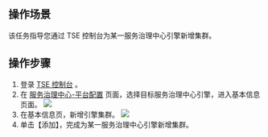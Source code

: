 
 ## 操作场景

该任务指导您通过 TSE 控制台为某一服务治理中心引擎新增集群。


## 操作步骤

1. 登录 [TSE 控制台](https://console.cloud.tencent.com/tse) 。
2. 在 [服务治理中心-平台配置](https://console.cloud.tencent.com/tse/governance?rid=33) 页面，选择目标服务治理中心引擎，进入基本信息页面。
![](https://main.qcloudimg.com/raw/831407874f1fff372051ff2e3f2ea53e.png)
4.  在基本信息页，新增引擎集群。
![](https://main.qcloudimg.com/raw/31146f1727499a3889449a8741bcf4a8.png)
5. 单击【添加】，完成为某一服务治理中心引擎新增集群。
